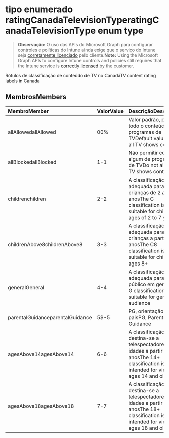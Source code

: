 # <a name="ratingcanadatelevisiontype-enum-type"></a><span data-ttu-id="8131a-101">tipo enumerado ratingCanadaTelevisionType</span><span class="sxs-lookup"><span data-stu-id="8131a-101">ratingCanadaTelevisionType enum type</span></span>

> <span data-ttu-id="8131a-102">**Observação:** O uso das APIs do Microsoft Graph para configurar controles e políticas do Intune ainda exige que o serviço do Intune seja [corretamente licenciado](https://go.microsoft.com/fwlink/?linkid=839381) pelo cliente.</span><span class="sxs-lookup"><span data-stu-id="8131a-102">**Note:** Using the Microsoft Graph APIs to configure Intune controls and policies still requires that the Intune service is [correctly licensed](https://go.microsoft.com/fwlink/?linkid=839381) by the customer.</span></span>

<span data-ttu-id="8131a-103">Rótulos de classificação de conteúdo de TV no Canadá</span><span class="sxs-lookup"><span data-stu-id="8131a-103">TV content rating labels in Canada</span></span>
## <a name="members"></a><span data-ttu-id="8131a-104">Membros</span><span class="sxs-lookup"><span data-stu-id="8131a-104">Members</span></span>
|<span data-ttu-id="8131a-105">Membro</span><span class="sxs-lookup"><span data-stu-id="8131a-105">Member</span></span>|<span data-ttu-id="8131a-106">Valor</span><span class="sxs-lookup"><span data-stu-id="8131a-106">Value</span></span>|<span data-ttu-id="8131a-107">Descrição</span><span class="sxs-lookup"><span data-stu-id="8131a-107">Description</span></span>|
|:---|:---|:---|
|<span data-ttu-id="8131a-108">allAllowed</span><span class="sxs-lookup"><span data-stu-id="8131a-108">allAllowed</span></span>|<span data-ttu-id="8131a-109">0</span><span class="sxs-lookup"><span data-stu-id="8131a-109">0%</span></span>|<span data-ttu-id="8131a-110">Valor padrão, permitir todo o conteúdo de programas de TV</span><span class="sxs-lookup"><span data-stu-id="8131a-110">Default value, allow all TV shows content</span></span>|
|<span data-ttu-id="8131a-111">allBlocked</span><span class="sxs-lookup"><span data-stu-id="8131a-111">allBlocked</span></span>|<span data-ttu-id="8131a-112">1</span><span class="sxs-lookup"><span data-stu-id="8131a-112">-1</span></span>|<span data-ttu-id="8131a-113">Não permitir conteúdo algum de programas de TV</span><span class="sxs-lookup"><span data-stu-id="8131a-113">Do not allow any TV shows content</span></span>|
|<span data-ttu-id="8131a-114">children</span><span class="sxs-lookup"><span data-stu-id="8131a-114">children</span></span>|<span data-ttu-id="8131a-115">2</span><span class="sxs-lookup"><span data-stu-id="8131a-115">-2</span></span>|<span data-ttu-id="8131a-116">A classificação C é adequada para crianças de 2 a 7 anos</span><span class="sxs-lookup"><span data-stu-id="8131a-116">The C classification is suitable for children ages of 2 to 7 years</span></span>|
|<span data-ttu-id="8131a-117">childrenAbove8</span><span class="sxs-lookup"><span data-stu-id="8131a-117">childrenAbove8</span></span>|<span data-ttu-id="8131a-118">3</span><span class="sxs-lookup"><span data-stu-id="8131a-118">-3</span></span>|<span data-ttu-id="8131a-119">A classificação C8 é adequada para crianças a partir de 8 anos</span><span class="sxs-lookup"><span data-stu-id="8131a-119">The C8 classification is suitable for children ages 8+</span></span>|
|<span data-ttu-id="8131a-120">general</span><span class="sxs-lookup"><span data-stu-id="8131a-120">General</span></span>|<span data-ttu-id="8131a-121">4</span><span class="sxs-lookup"><span data-stu-id="8131a-121">-4</span></span>|<span data-ttu-id="8131a-122">A classificação G é adequada para o público em geral</span><span class="sxs-lookup"><span data-stu-id="8131a-122">The G classification is suitable for general audience</span></span>|
|<span data-ttu-id="8131a-123">parentalGuidance</span><span class="sxs-lookup"><span data-stu-id="8131a-123">parentalGuidance</span></span>|<span data-ttu-id="8131a-124">5</span><span class="sxs-lookup"><span data-stu-id="8131a-124">$-5</span></span>|<span data-ttu-id="8131a-125">PG, orientação dos pais</span><span class="sxs-lookup"><span data-stu-id="8131a-125">PG, Parental Guidance</span></span>|
|<span data-ttu-id="8131a-126">agesAbove14</span><span class="sxs-lookup"><span data-stu-id="8131a-126">agesAbove14</span></span>|<span data-ttu-id="8131a-127">6</span><span class="sxs-lookup"><span data-stu-id="8131a-127">-6</span></span>|<span data-ttu-id="8131a-128">A classificação 14+ destina-se a telespectadores com idades a partir de 14 anos</span><span class="sxs-lookup"><span data-stu-id="8131a-128">The 14+ classification is intended for viewers ages 14 and older</span></span>|
|<span data-ttu-id="8131a-129">agesAbove18</span><span class="sxs-lookup"><span data-stu-id="8131a-129">agesAbove18</span></span>|<span data-ttu-id="8131a-130">7</span><span class="sxs-lookup"><span data-stu-id="8131a-130">-7</span></span>|<span data-ttu-id="8131a-131">A classificação 18+ destina-se a telespectadores com idades a partir de 18 anos</span><span class="sxs-lookup"><span data-stu-id="8131a-131">The 18+ classification is intended for viewers ages 18 and older</span></span>|









